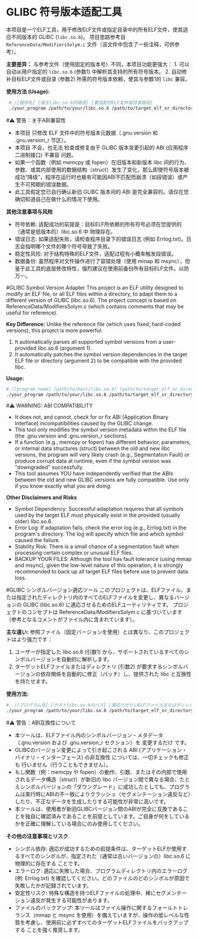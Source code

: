 # GLIBC 符号版本适配工具
本项目是一个ELF工具，用于修改ELF文件或指定目录中的所有ELF文件，使其适应不同版本的 GLIBC (`libc.so.6`)。
项目思路参考自 `ReferenceData/ModifiersSolym.c` 文件（该文件中包含了一些注释，可供参考）。

**主要差异：**
与参考文件（使用固定的版本号）不同，本项目功能更强大：
	1. 可以自动从用户指定的 `libc.so.6` (参数1) 中解析其支持的所有符号版本。
	2. 自动修补目标ELF文件或目录 (参数2) 所需的符号版本依赖，使其与参数1的 `libc` 兼容。

**使用方法 (Usage):**
```bash
 #./[程序名] [宿主libc.so.6的路径] [要适配的ELF文件或目录路径]
 ./your_program /path/to/your/libc.so.6 /path/to/target_elf_or_directory
```
#⚠️ 警告：关于ABI兼容性
- 本项目 只修改 ELF 文件中的符号版本元数据（.gnu.version 和 .gnu.version_r 节区）。
- 本项目 不会，也无法 检查或修复由于 GLIBC 版本变更引起的 ABI (应用程序二进制接口) 不兼容 问题。
- 如果一个函数（例如 memcpy 或 fopen）在旧版本和新版本 libc 间的行为、参数、或其内部使用的数据结构（struct）发生了变化，那么即使符号版本被成功“降级”，程序在运行时也极有可能因ABI不匹配而崩溃（如段错误）或产生不可预期的错误数据。
- 此工具假定您已自行确认新旧 GLIBC 版本间的 ABI 是完全兼容的。请仅在您确切知道自己在做什么的情况下使用。

**其他注意事项与风险**

- 符号依赖: 适配成功的前提是：目标ELF所依赖的所有符号必须在您提供的（通常是低版本的）libc.so.6 中 物理存在。
- 错误日志: 如果适配失败，请检查程序目录下的错误日志 (例如 Errlog.txt)。日志会指明哪个文件的哪个符号导致了失败。
- 稳定性风险: 对于结构特殊的ELF文件，适配过程有小概率触发段错误。
- 数据备份: 虽然程序对文件操作进行了容错处理（使用 mmap 和 msync），但鉴于此工具的底层修改特性，强烈建议在使用前备份所有目标ELF文件，以防万一。

#GLIBC Symbol Version Adapter
This project is an ELF utility designed to modify an ELF file, or all ELF files within a directory, to adapt them to a different version of GLIBC (libc.so.6).
The project concept is based on ReferenceData/ModifiersSolym.c (which contains comments that may be useful for reference).

**Key Difference:**
Unlike the reference file (which uses fixed, hard-coded versions), this project is more powerful:
1. It automatically parses all supported symbol versions from a user-provided libc.so.6 (argument 1).
2. It automatically patches the symbol version dependencies in the target ELF file or directory (argument 2) to be compatible with the provided libc.

**Usage:**
```bash
#./[program_name] [path/to/host/libc.so.6] [path/to/target_elf_or_directory]
./your_program /path/to/your/libc.so.6 /path/to/target_elf_or_directory
```

#⚠️ WARNING: ABI COMPATIBILITY

- It does not, and cannot, check for or fix ABI (Application Binary Interface) incompatibilities caused by the GLIBC change.
- This tool only modifies the symbol version metadata within the ELF file (the .gnu.version and .gnu.version_r sections).
- If a function (e.g., memcpy or fopen) has different behavior, parameters, or internal data structures (struct) between the old and new libc versions, the program will very likely crash (e.g., Segmentation Fault) or produce corrupt data at runtime, even if the symbol version was "downgraded" successfully.
- This tool assumes YOU have independently verified that the ABIs between the old and new GLIBC versions are fully compatible. Use only if you know exactly what you are doing.

**Other Disclaimers and Risks**

- Symbol Dependency: Successful adaptation requires that all symbols used by the target ELF must physically exist in the provided (usually older) libc.so.6.
- Error Log: If adaptation fails, check the error log (e.g., Errlog.txt) in the program's directory. The log will specify which file and which symbol caused the failure.
- Stability Risk: There is a small chance of a segmentation fault when processing certain complex or unusual ELF files.
- BACKUP YOUR FILES: Although the tool has fault tolerance (using mmap and msync), given the low-level nature of this operation, it is strongly recommended to back up all target ELF files before use to prevent data loss.

#GLIBC シンボルバージョン適応ツール
このプロジェクトは、ELFファイル、または指定されたディレクトリ内のすべてのELFファイルを変更し、異なるバージョンの GLIBC (libc.so.6) に適応させるためのELFユーティリティです。
プロジェクトのコンセプトは ReferenceData/ModifiersSolym.c に基づいています（参考となるコメントがファイル内に含まれています）。

**主な違い:**
参照ファイル（固定バージョンを使用）とは異なり、このプロジェクトはより強力です：
1. ユーザーが指定した libc.so.6 (引数1) から、サポートされているすべてのシンボルバージョンを自動的に解析します。
2. ターゲットELFファイルまたはディレクトリ (引数2) が要求するシンボルバージョンの依存関係を自動的に修正（パッチ）し、提供された libc と互换性を持たせます。

**使用方法:**

```bash
# ./[プログラム名] [ホストlibc.so.6のパス] [適応させたいELFファイルまたはディレクトリのパス]
./your_program /path/to/your/libc.so.6 /path/to/target_elf_or_directory
```

#⚠️ 警告：ABI互換性について

- 本ツールは、ELFファイル内のシンボルバージョン・メタデータ（.gnu.version および .gnu.version_r セクション）を 変更するだけ です。
- GLIBCのバージョン変更によって引き起こされる ABI (アプリケーション・バイナリ・インターフェース) の非互換性 については、一切チェックも修正も 行いません（行うこともできません）。
- もし関数（例：memcpy や fopen）の動作、引数、またはその内部で使用されるデータ構造（struct）が新旧の libc バージョン間で異なる場合、たとえシンボルバージョンの「ダウングレード」に成功したとしても、プログラムは実行時にABIの不一致によりクラッシュ（セグメンテーション違反など）したり、不正なデータを生成したりする可能性が非常に高いです。
- 本ツールは、使用者が新旧GLIBCバージョン間のABIが完全に互換であることを独自に確認済みであることを前提としています。ご自身が何をしているかを正確に理解している場合にのみ使用してください。

**その他の注意事項とリスク**

- シンボル依存: 適応が成功するための前提条件は、ターゲットELFが使用するすべてのシンボルが、指定された（通常は古いバージョンの）libc.so.6 に 物理的に存在する ことです。
- エラーログ: 適応に失敗した場合、プログラムディレクトリ内のエラーログ (例: Errlog.txt) を確認してください。どのファイルのどのシンボルが原因で失敗したかが記録されています。
- 安定性リスク: 特殊な構造を持つELFファイルの処理中、稀にセグメンテーション違反が発生する可能性があります。
- ファイルのバックアップ: 本ツールはファイル操作に関するフォールトトレランス（mmap と msync を使用）を備えていますが、操作の低レベルな性質を考慮し、使用前に必ずすべてのターゲットELFファイルをバックアップする ことを強く推奨します。